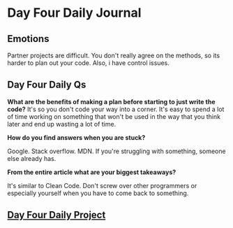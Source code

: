 # Day Four Daily Journal

## Emotions

Partner projects are difficult. You don't really agree on the methods, so its harder to plan out your code. Also, i have control issues.

## Day Four Daily Qs

**What are the benefits of making a plan before starting to just write the code?**
It's so you don't code your way into a corner. It's easy to spend a lot of time working on something that won't be used in the way that you think later and end up wasting a lot of time.

**How do you find answers when you are stuck?**

Google. Stack overflow. MDN. If you're struggling with something, someone else already has.

**From the entire article what are your biggest takeaways?**

It's similar to Clean Code. Don't screw over other programmers or especially yourself when you have to come back to something.

## [Day Four Daily Project](https://github.com/ashley-herrera/SlapGame)
